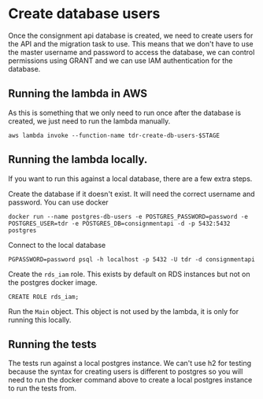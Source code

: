 # Create database users
Once the consignment api database is created, we need to create users for the API and the migration task to use. This means that we don't have to use the master username and password to access the database, we can control permissions using GRANT and we can use IAM authentication for the database. 

## Running the lambda in AWS
As this is something that we only need to run once after the database is created, we just need to run the lambda manually.

`aws lambda invoke --function-name tdr-create-db-users-$STAGE`

## Running the lambda locally.
If you want to run this against a local database, there are a few extra steps.

Create the database if it doesn't exist. It will need the correct username and password. You can use docker

`docker run --name postgres-db-users -e POSTGRES_PASSWORD=password -e POSTGRES_USER=tdr -e POSTGRES_DB=consignmentapi -d -p 5432:5432 postgres`

Connect to the local database

`PGPASSWORD=password psql -h localhost -p 5432 -U tdr -d consignmentapi`
  
Create the `rds_iam` role. This exists by default on RDS instances but not on the postgres docker image.

`CREATE ROLE rds_iam;`

Run the `Main` object. This object is not used by the lambda, it is only for running this locally.

## Running the tests
The tests run against a local postgres instance. We can't use h2 for testing because the syntax for creating users is different to postgres so you will need to run the docker command above to create a local postgres instance to run the tests from.

